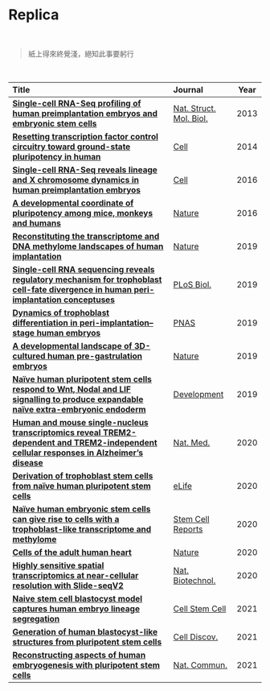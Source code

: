 # Replica

<br>

> 紙上得來終覺淺，絕知此事要躬行

<br>


| Title | Journal| Year |
| :- | :- | :-: |
| **[Single-cell RNA-Seq profiling of human preimplantation embryos and embryonic stem cells](https://jlduan.github.io/Replica/nsmb.2660)** | [Nat. Struct. Mol. Biol.](https://www.nature.com/articles/nsmb.2660) | 2013 |
| **[Resetting transcription factor control circuitry toward ground-state pluripotency in human](https://jlduan.github.io/Replica/j.cell.2014.08.029)** | [Cell](https://doi.org/10.1016/j.cell.2014.08.029) | 2014 |
| **[Single-cell RNA-Seq reveals lineage and X chromosome dynamics in human preimplantation embryos](https://jlduan.github.io/Replica/j.cell.2016.03.023)** | [Cell](https://doi.org/10.1016/j.cell.2016.03.023) | 2016 |
| **[A developmental coordinate of pluripotency among mice, monkeys and humans](https://jlduan.github.io/Replica/nature19096)** | [Nature](https://doi.org/10.1038/nature19096) | 2016 |
| **[Reconstituting the transcriptome and DNA methylome landscapes of human implantation](https://jlduan.github.io/Replica/s41586-019-1500-0)** | [Nature](https://www.nature.com/articles/s41586-019-1500-0) | 2019 |
| **[Single-cell RNA sequencing reveals regulatory mechanism for trophoblast cell-fate divergence in human peri-implantation conceptuses](https://jlduan.github.io/Replica/journal.pbio.3000187)** | [PLoS Biol.](https://doi.org/10.1371/journal.pbio.3000187) | 2019 |
| **[Dynamics of trophoblast differentiation in peri-implantation–stage human embryos](https://jlduan.github.io/Replica/pnas.1911362116)** | [PNAS](https://doi.org/10.1073/pnas.1911362116) | 2019 |
| **[A developmental landscape of 3D-cultured human pre-gastrulation embryos](https://jlduan.github.io/Replica/s41586-019-1875-y)** | [Nature](https://www.nature.com/articles/s41586-019-1875-y) | 2019 |
| **[Naïve human pluripotent stem cells respond to Wnt, Nodal and LIF signalling to produce expandable naïve extra-embryonic endoderm](https://jlduan.github.io/Replica/dev.180620)** | [Development](https://doi.org/10.1242/dev.180620) | 2019 |
| **[Human and mouse single-nucleus transcriptomics reveal TREM2-dependent and TREM2-independent cellular responses in Alzheimer’s disease](https://jlduan.github.io/Replica/s41591-019-0695-9)** | [Nat. Med.](https://www.nature.com/articles/s41591-019-0695-9) | 2020 |
| **[Derivation of trophoblast stem cells from naïve human pluripotent stem cells](https://jlduan.github.io/Replica/eLife.52504)** | [eLife](http://doi.org/10.7554/eLife.52504) | 2020 |
| **[Naïve human embryonic stem cells can give rise to cells with a trophoblast-like transcriptome and methylome](https://jlduan.github.io/Replica/j.stemcr.2020.06.003)** | [Stem Cell Reports](https://doi.org/10.1016/j.stemcr.2020.06.003) | 2020 |
| **[Cells of the adult human heart](https://jlduan.github.io/Replica/s41586-020-2797-4)** | [Nature](https://doi.org/10.1038/s41586-020-2797-4) | 2020 |
| **[Highly sensitive spatial transcriptomics at near-cellular resolution with Slide-seqV2](https://jlduan.github.io/Replica/s41587-020-0739-1)** | [Nat. Biotechnol.](https://doi.org/10.1038/s41587-020-0739-1) | 2020 |
| **[Naive stem cell blastocyst model captures human embryo lineage segregation](https://jlduan.github.io/Replica/j.stem.2021.04.031)** | [Cell Stem Cell](https://doi.org/10.1016/j.stem.2021.04.031) | 2021 |
| **[Generation of human blastocyst-like structures from pluripotent stem cells](https://jlduan.github.io/Replica/s41421-021-00316-8)** | [Cell Discov.](https://doi.org/10.1038/s41421-021-00316-8) | 2021 |
| **[Reconstructing aspects of human embryogenesis with pluripotent stem cells](https://jlduan.github.io/Replica/s41467-021-25853-4)** | [Nat. Commun.](https://www.nature.com/articles/s41467-021-25853-4) |2021 |
